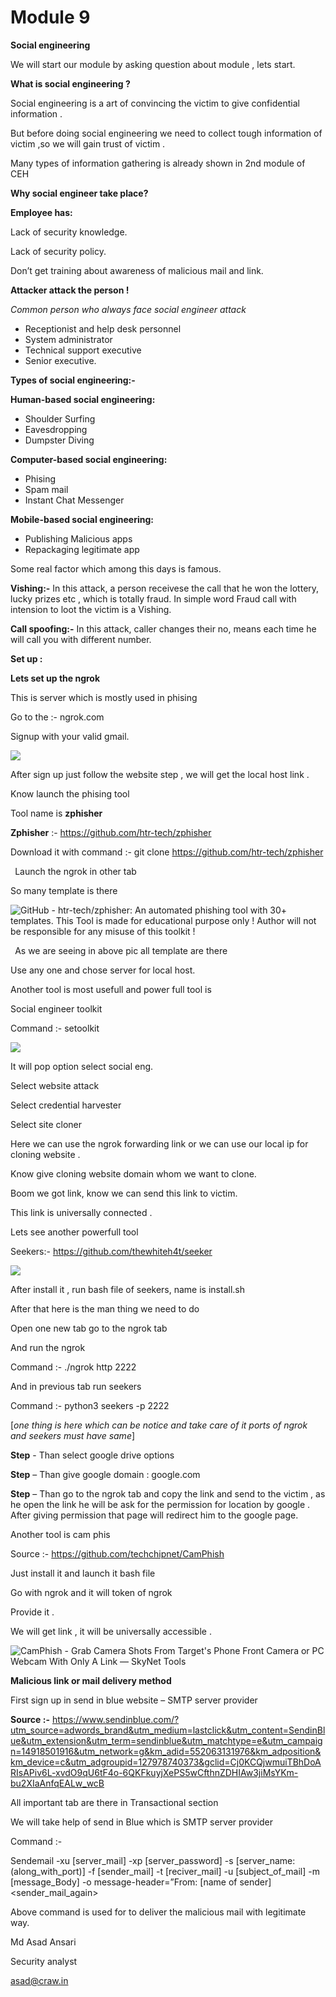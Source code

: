 # Module 9

**Social engineering**

We will start our module by asking question about module , lets start.

**What is social engineering ?**

Social engineering is a art of convincing the victim to give confidential information .

But before doing social engineering we need to collect tough information of victim ,so we will gain trust of victim . 

Many types of information gathering is already shown in 2nd module of CEH 

**Why social engineer take place?**

**Employee has:**

Lack of security knowledge.

Lack of security policy.

Don’t get training about awareness of malicious mail and link.

**Attacker attack the person !**

*Common person who always face social engineer attack*  

- Receptionist and help desk personnel
- System administrator 
- Technical support executive 
- Senior executive.

**Types of social engineering:-**

**Human-based social engineering:**

- Shoulder Surfing 
- Eavesdropping 
- Dumpster Diving 

**Computer-based social engineering:**

- Phising 
- Spam mail
- Instant Chat Messenger

**Mobile-based social engineering:** 

- Publishing Malicious apps
- Repackaging legitimate app

Some real factor which among this days is famous.

**Vishing:-** In this attack, a person receivese the call that he won the lottery, lucky prizes etc , which is totally fraud. In simple word Fraud call with intension to loot the victim is a Vishing. 

**Call spoofing:-** In this attack, caller changes their no, means each time he will call you with different number.


**Set up :**

**Lets set up the ngrok** 

This is server which is mostly used in phising 

Go to the :- ngrok.com 

Signup with your valid gmail.

![](Aspose.Words.dfb09dfa-74b1-4b13-8ae0-eadce1cfa726.001.png)

After sign up just follow the website step , we will get the local host link . 

Know launch the phising tool 

Tool name is **zphisher** 

**Zphisher** :- <https://github.com/htr-tech/zphisher>

Download it with command :- git clone <https://github.com/htr-tech/zphisher>

` `Launch the ngrok in other tab

So many template is there 

![GitHub - htr-tech/zphisher: An automated phishing tool with 30+ templates.  This Tool is made for educational purpose only ! Author will not be  responsible for any misuse of this toolkit !](Aspose.Words.dfb09dfa-74b1-4b13-8ae0-eadce1cfa726.002.png)

` `As we are seeing in above pic all template are there 

Use any one and chose server for local host.

Another tool is most usefull and power full tool is 

Social engineer toolkit 

Command :- setoolkit

![](Aspose.Words.dfb09dfa-74b1-4b13-8ae0-eadce1cfa726.003.png)

It will pop option select social eng.

Select website attack 

Select credential harvester 

Select site cloner 

Here we can use the ngrok forwarding link or we can use our local ip for cloning website .

Know give cloning website domain whom we want to clone.

Boom we got link, know we can send this link to victim.

This link is universally connected .


Lets see another powerfull tool

Seekers:- <https://github.com/thewhiteh4t/seeker>

![](Aspose.Words.dfb09dfa-74b1-4b13-8ae0-eadce1cfa726.001.png)

After install it , run bash file of seekers, name is install.sh

After that here is the man thing we need to do 

Open one new tab go to the ngrok tab 

And run the ngrok 

Command :- ./ngrok http 2222

And in previous tab run seekers 

Command :- python3 seekers -p 2222

[*one thing is here which can be notice and take care of it ports of ngrok and seekers must have same*]

**Step** - Than select google drive options 

**Step** – Than give google domain : google.com

**Step** – Than go to the ngrok tab and copy the link and send to the victim , as he open the link he will be ask for the permission for location by google . After giving permission that page will redirect him to the google page.


Another tool is cam phis 

Source :- <https://github.com/techchipnet/CamPhish>

Just install it and launch it bash file 

Go with ngrok and it will token of ngrok 

Provide it .

We will get link , it will be universally accessible .

![CamPhish - Grab Camera Shots From Target's Phone Front Camera or PC Webcam  With Only A Link — SkyNet Tools](Aspose.Words.dfb09dfa-74b1-4b13-8ae0-eadce1cfa726.004.jpeg)



**Malicious link or mail delivery method** 

First sign up in send in blue website – SMTP server provider 

**Source :-** <https://www.sendinblue.com/?utm_source=adwords_brand&utm_medium=lastclick&utm_content=SendinBlue&utm_extension&utm_term=sendinblue&utm_matchtype=e&utm_campaign=14918501916&utm_network=g&km_adid=552063131976&km_adposition&km_device=c&utm_adgroupid=127978740373&gclid=Cj0KCQjwmuiTBhDoARIsAPiv6L-xvdO9qU6tF4o-6QKFkuyjXePS5wCfthnZDHIAw3jiMsYKm-bu2XIaAnfqEALw_wcB>

All important tab are there in Transactional section 

We will take help of send in Blue which is SMTP server provider 


Command :- 

Sendemail -xu [server\_mail] -xp [server\_password] -s [server\_name:(along\_with\_port)] -f [sender\_mail] -t [reciver\_mail] -u [subject\_of\_mail] -m [message\_Body] -o message-header=”From: [name of sender] <sender\_mail\_again> 

Above command is used for to deliver the malicious mail with legitimate way. 



Md Asad Ansari

Security analyst

asad@craw.in
